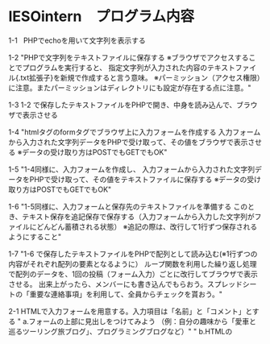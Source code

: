 # IESOintern　プログラム内容
1-1   PHPでechoを用いて文字列を表示する

1-2    "PHPで文字列をテキストファイルに保存する
      ※ブラウザでアクセスすることでプログラムを実行すると、
      指定文字列が入力された内容のテキストファイル{.txt拡張子}を新規で作成すると言う意味。
      ※パーミッション（アクセス権限）に注意。またパーミッションはディレクトリにも設定が存在する点に注意。"
      
1-3   1-2 で保存したテキストファイルをPHPで開き、中身を読み込んで、ブラウザで表示させる

1-4   "htmlタグのformタグでブラウザ上に入力フォームを作成する
      入力フォームから入力された文字列データをPHPで受け取って、その値をブラウザで表示させる
      ※データの受け取り方はPOSTでもGETでもOK"
      
1-5	  "1-4同様に、入力フォームを作成し、
       入力フォームから入力された文字列データをPHPで受け取って、その値をテキストファイルに保存する
      ※データの受け取り方はPOSTでもGETでもOK"
      
1-6   "1-5同様に、入力フォームと保存先のテキストファイルを準備する
      このとき、テキスト保存を追記保存で保存する（入力フォームから入力した文字列がファイルにどんどん蓄積される状態）
      ※追記の際は、改行して1行ずつ保存されるようにすること"
      
1-7   "1-6 で保存したテキストファイルをPHPで配列として読み込む(※1行ずつの内容がそれぞれ配列の要素となるように）
      ループ関数を利用した繰り返し処理で配列のデータを、1回の投稿（フォーム入力）ごとに改行してブラウザで表示させる。
      出来上がったら、メンバーにも書き込んでもらおう。スプレッドシートの「重要な連絡事項」を利用して、全員からチェックを貰おう。"
      
2-1	  HTMLで入力フォームを用意する。入力項目は「名前」と「コメント」とする
	"        a.フォームの上部に見出しをつけてみよう
（例：自分の趣味から「愛車と巡るツーリング旅ブログ」、プログラミングブログなど）"
	"        b.HTMLの<title>タグを利用して、Webページに自分の好きな名前をつけてみよう
　　　これにより、ブラウザの上部にタイトルが表示されるようになります。（aと一致か、近いものだと分かりやすい）"
	
2-2   "2-1で用意したフォームで送信された入力値を受け取り、テキストファイルに保存する。
      その際、1行ごとに「{番号}<>{名前}<>{コメント}<>{投稿された時間}」と言う形で保存する（例: 1<>社団太郎<>
      これはテストです<>2017/10/20             0:00:00）"
	        a.保存内容の記号「<>」は他の記号に置き換えてもよいが、コメント等で絶対に入力されないような記号とすること
	        b.{番号}のところには最後に投稿された投稿番号に+1した値を入れる。1回目の投稿なら1を入れる。
	
2-3	      2-2で作成されたテキストファイルを読み込み、2-1のフォームのすぐ下に表示する。表示の際にループ関数を使うこと。
	        a.読み込みの際はfile関数を用いれば、簡単に配列として読み込める
	        b.読み込んで取得した配列を、配列の数（行数分）だけループさせる（繰り返し処理する）
	        c.さらに記号「<>」で分割することでそれぞれの値を取得する(explodeを使う)
	        d.取得した値をecho等を用いて表示する（※このとき区切り文字である「<>」は入れないこと）
	
2-4	      2-3で出来た掲示板に削除機能を付ける。指定された番号のものだけ削除できるようにする
	        a.2-1の入力フォームとは別に、削除番号指定用フォームを用意する。入力項目は「削除対象番号」。
	        b.POST送信にて削除番号を送信する。その際if文でaの削除フォームから値が送信された場合のみの処理に分岐させておく
	        c.2-2で作成されたテキストファイルをfileで配列として読み込み、配列の数だけループさせる（繰り返し処理する）
	        d.ループの中でexplodeを使って投稿番号を取得する
	        e.テキストファイルに保存されていた各投稿番号とPOSTで送信された削除番号を比較し、イコールでない時のみテキストファイルに上書き保存を行う
	
2-5	      2-4と同様に、今度は編集機能を付ける。指定された番号のものだけ編集できるようにする
	        a.2-1および2-4の入力／削除フォームとは別に、編集番号指定用フォームを用意する。項目は「編集対象番号」。
	        b.POST送信にて編集番号を送信する。その際if文で編集フォームから値が送信された場合のみの処理に分岐させておく
	        c.2-2のテキストファイルをfileで配列化して読み込み、配列の数だけループさせる
	        d.ループの中でexplodeを使って投稿番号を取得する
	        e.各投稿番号とPOSTで送信された編集番号を比較し、イコールの時の配列の値（名前とコメントの値）を取得する
	        f.2-1で用意した入力フォームに、eで取得した配列値を入力済み状態で表示させる（名前とコメントがフォームに入力されている状態のこと）
	        g.その値をPOSTで送信して編集を行うが、編集かどうかわかるように<input type="hidden">タグを新たに用意し、hiddenの値に応じて
          編集モードかどうかを判別する
	        h.編集内容の値が送信されたら、同じくc〜dの処理を行い、eと同じように番号の比較を行って、イコールの時に配列値を取得するのではなく
          編集モード下で2-1のフォームから送信された値と差し替える
	        i.hで差し替えた配列をテキストファイルに上書き保存する
	
2-6	      パスワードを使っての編集削除が行えるようにする
	        a.2-1の入力フォームの項目にパスワードを追加する
	        b.2-2で行っていたテキストファイルへの保存の際にも、パスワードが保存されるように変更する
	        c.2-4, 2-5の編集削除の際に、パスワードの入力を求める。具体的にはパスワード入力ができるようにしたformを表示し、入力させる。
	        d.入力されたパスワードと、書き込み時に保存したパスワードを比較し、一致の場合のみ編集削除機能が動作するようにする
	        e.動作確認のため、メンバー同士で書き込みをしてみよう。書き込んで欲しい内容の指定などはWEB上に表示しておこう。スプレッドシートの
          「重要な連絡事項」を利用して、全員からチェックを貰おう。
	        f.完成したプログラミングコードをGitHub上にアップデートしよう。GitHubアカウントを持っていない場合は、新規作成すること。
          2-7	phpとMysqlの連携について学ぶ。まずはデータベースへの接続を行い、テーブルを作成する。
          
2-8	      テーブル作成の際にはcreateコマンドを使う。(※データベースは作成済みのため、作成するのはテーブルだけでよい)

2-9		    テーブル一覧を表示するコマンドを使って作成が出来たか確認する

2-10		  テーブルの中身を確認するコマンドを使って、意図した内容のテーブルが作成されているか確認する

2-11	    作成ができたらinsertを行って、データを入力する

2-12	    入力したデータをselectによって表示する

2-13	    入力したデータをupdateによって編集する

2-14	    入力したデータをdeleteによって削除する
	
	■応用
2-15	"2-6まではデータ保存をテキストファイルで行っていたが、保存先をMysqlに変更して作成する
      動作確認のため、メンバー同士で書き込みをしてみよう。書き込んで欲しい内容の指定などはWEB上に表示しておこう。スプレッドシートの
      「重要な連絡事項」を利用して、全員からチェックを貰おう。
      完成したプログラミングコードをGitHub上にアップデートしよう。このとき、アカウント情報はそのまま公開しないこと！"
	
	!!ミッション3はMain.php,Signup.php,Login.php,Logout.phpに纏められている

3-1	      (1)仕様書
	        a.誰にでもわかる書き方をすること
	        b.わかりやすく簡潔に書くこと
	        c.誰が利用するかユーザーを想定し、明確にすること（必要であれば2-1で付けたWebタイトルは変更OK）
	        d.ユーザー目線に立って、どんな機能が必要かを書き出す
          
3-2	      (2)設計書
	        a.(1)の機能を具体的にどのようにプログラムで実装するか書きだす
	        b.詳細に書くこと
          
3-3	      (3)サイト構成
	        a.どのようなページが必要か書き出す
          
3-4	      (4)システム構成
	        a.どのようなサーバー構成にするか等を書き出す(大規模にならない限りは基本的に1台構成)
          
3-5	      (5)スケジュール
	        a.作業を項目別に分け、どの作業がそれぞれどの程度かかるか、終わるかを書き出す
	        b.提出したスケジュールは確実に守ること
	
	■追加機能の実装
3-6	      2-15で作ったものに、ユーザー登録機能を追加する
	        a.登録フォームを用意する。項目は名前とパスワード。
	        b.パスワードの入力確認をし、IDを生成する。IDとパスワードをユーザー情報としてデータベースに保存する
	        c.保存したユーザー情報を表示する
	
3-7	      3-6に、ユーザーログイン機能を追加する
	        a.掲示板ページを開くとログインフォームが表示されるようにする
	        b.IDとパスワードが入力されると掲示板が閲覧可能(※(1)で登録された情報で)
	        c.何度も入力させる手間を省くため、セッションやクッキーを利用してユーザー情報を保持する(調べること)
	        d.掲示板書き込み時の「名前」項目に自動でログイン中のユーザーの名前が入るようにすること
	
3-8	      掲示板に画像と動画アップロード機能をつけよう
	        a.名前や本文項目に加えて、ファイルアップロード機能をフォームに設置する
	        b.拡張子で画像か動画か判断し、DBに保存する
	        c.画像ならimgタグで、動画ならvideoタグにて掲示板上で表示する
	
3-9	      メール認証機能でのユーザ登録機能を実装しよう
	        a.(1)の登録の際、メールアドレスを入力させ、そのメールアドレスにメールを認証URL付きで送信する
	        b.具体的な方法としては、最初の入力登録を仮登録として、ユニークなIDを生成してDBに保存する。
　　　     また、この際仮登録であることがわかるようなフラグを入れておく"
	        c.ユニークなIDをURLにパラメータとして付与したものを、メールで送る
	        d.メールからURLをクリックして遷移してきた場合に、付与されているIDからDBをセレクトし、
　　　     該当がある場合はupdateしてフラグを仮登録から本登録へ変更する"
	        e.本登録状態のもののみログイン可能にしておく
	        f.（余力がある方のみ）仮登録状態で放置されることを考え、仮登録状態で24時間以上放置すると仮登録を削除するようクーロンを設定する
	
3-10	    "完成したプログラミングコードをGitHub上にアップデートしよう　※アカウント情報はそのまま公開しないこと！
          その際、3-1で想定したユーザーにとって使いやすい工夫（主にUI）を可能な限り実装してみよう
          さらに、どんな機能やUXがあればもっと良くなるか、メンバー同士で書き込みをして意見を貰おう。書き込んで欲しい内容の指定などはWEB上に
          表示しておこう。スプレッドシートの「重要な連絡事項」を利用して、全員からチェックを貰おう。"
